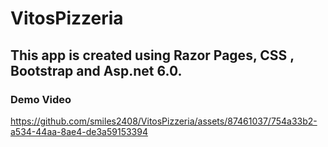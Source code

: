 # VitosPizzeria
## This app is created using Razor Pages, CSS , Bootstrap and Asp.net 6.0.
### Demo Video
https://github.com/smiles2408/VitosPizzeria/assets/87461037/754a33b2-a534-44aa-8ae4-de3a59153394
